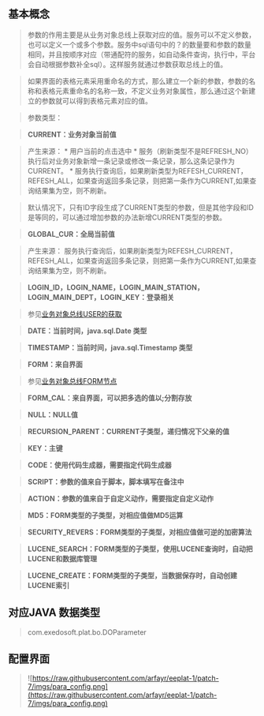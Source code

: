 ## 基本概念 ##

> 参数的作用主要是从业务对象总线上获取对应的值。服务可以不定义参数，也可以定义一个或多个参数。服务中sql语句中的？的数量要和参数的数量相同，并且按顺序对应（带通配符的服务，如自动条件查询，执行中，平台会自动根据参数补全sql）。这样服务就通过参数获取总线上的值。

> 如果界面的表格元素采用重命名的方式，那么建立一个新的参数，参数的名称和表格元素重命名的名称一致，不定义业务对象属性，那么通过这个新建立的参数就可以得到表格元素对应的值。


> 参数类型：

> <b>CURRENT：业务对象当前值</b>

> 产生来源：
    * 用户当前的点击选中
    * 服务（刷新类型不是REFRESH\_NO）执行后对业务对象新增一条记录或修改一条记录，那么这条记录作为CURRENT。
    * 服务执行查询后，如果刷新类型为REFESH\_CURRENT，REFESH\_ALL，如果查询返回多条记录，则把第一条作为CURRENT,如果查询结果集为空，则不刷新。

> 默认情况下，只有ID字段生成了CURRENT类型的参数，但是其他字段和ID是等同的，可以通过增加参数的办法新增CURRENT类型的参数。

> <b>GLOBAL_CUR：全局当前值</b>

> 产生来源：
> 服务执行查询后，如果刷新类型为REFESH\_CURRENT，REFESH\_ALL，如果查询返回多条记录，则把第一条作为CURRENT,如果查询结果集为空，则不刷新。


> <b>LOGIN_ID，LOGIN_NAME，LOGIN_MAIN_STATION，LOGIN_MAIN_DEPT，LOGIN_KEY：登录相关 </b>

> 参见[业务对象总线USER的获取](BusinessObjectBus.md#USER%E7%9A%84%E8%8E%B7%E5%8F%96)


> <b>DATE：当前时间，java.sql.Date 类型 </b>

> <b>TIMESTAMP：当前时间，java.sql.Timestamp 类型 </b>

> <b>FORM：来自界面 </b>

> 参见[业务对象总线FORM节点](BusinessObjectBus.md#FORM%E8%8A%82%E7%82%B9)


> <b>FORM_CAL：来自界面，可以把多选的值以;分割存放</b>

> <b>NULL：NULL值 </b>

> <b>RECURSION_PARENT：CURRENT子类型，递归情况下父亲的值 </b>

> <b>KEY：主键 </b>

> <b>CODE：使用代码生成器，需要指定代码生成器 </b>

> <b>SCRIPT：参数的值来自于脚本，脚本填写在备注中 </b>

> <b>ACTION：参数的值来自于自定义动作，需要指定自定义动作 </b>

> <b>MD5：FORM类型的子类型，对相应值做MD5运算 </b>

> <b>SECURITY_REVERS：FORM类型的子类型，对相应值做可逆的加密算法 </b>

> <b>LUCENE_SEARCH：FORM类型的子类型，使用LUCENE查询时，自动把LUCENE和数据库管理 </b>

> <b>LUCENE_CREATE：FORM类型的子类型，当数据保存时，自动创建LUCENE索引 </b>




## 对应JAVA 数据类型 ##
> com.exedosoft.plat.bo.DOParameter

## 配置界面 ##

> ![https://raw.githubusercontent.com/arfayr/eeplat-1/patch-7/imgs/para_config.png](https://raw.githubusercontent.com/arfayr/eeplat-1/patch-7/imgs/para_config.png)
